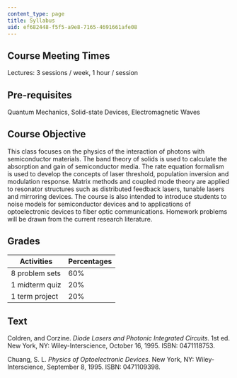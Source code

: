 ```yaml
---
content_type: page
title: Syllabus
uid: ef682448-f5f5-a9e8-7165-4691661afe08
---
```


Course Meeting Times
--------------------

Lectures: 3 sessions / week, 1 hour / session

Pre-requisites
--------------

Quantum Mechanics, Solid-state Devices, Electromagnetic Waves

Course Objective
----------------

This class focuses on the physics of the interaction of photons with semiconductor materials. The band theory of solids is used to calculate the absorption and gain of semiconductor media. The rate equation formalism is used to develop the concepts of laser threshold, population inversion and modulation response. Matrix methods and coupled mode theory are applied to resonator structures such as distributed feedback lasers, tunable lasers and mirroring devices. The course is also intended to introduce students to noise models for semiconductor devices and to applications of optoelectronic devices to fiber optic communications. Homework problems will be drawn from the current research literature.

Grades
------

| Activities | Percentages |
| --- | --- |
| 8 problem sets | 60% |
| 1 midterm quiz | 20% |
| 1 term project | 20% 

Text
----

Coldren, and Corzine. _Diode Lasers and Photonic Integrated Circuits_. 1st ed. New York, NY: Wiley-Interscience, October 16, 1995. ISBN: 0471118753.

Chuang, S. L. _Physics of Optoelectronic Devices_. New York, NY: Wiley-Interscience, September 8, 1995. ISBN: 0471109398.